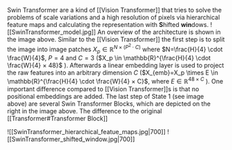 Swin Transformer are a kind of [[Vision Transformer]]  that tries to solve the problems of scale variations and a high resolution of pixels via hierarchical feature maps and  calculating the representation with **S**hifted **win**dows.
![[SwinTransformer_model.jpg]]
An overview of the architecture is shown in the image above. Similar to the [[Vision Transformer]] the first step is to split the image into image patches $X_p \in \mathbb{R}^{N ×(P^2 \cdot C)}$ where $N=\frac{H}{4} \cdot \frac{W}{4}$, $P=4$ and $C=3$ ($X_p \in \mathbb{R}^{\frac{H}{4} \cdot \frac{W}{4} × 48}$ ). Afterwards a linear embedding layer is used to project the raw features into an arbitrary dimension $C$ ($X_{emb}=X_p \times E \in \mathbb{R}^{\frac{H}{4} \cdot \frac{W}{4} × C}$, where $E \in \mathbb{R}^{48 \times C}$ ). One important difference compared to [[Vision Transformer]]s is that no positional embeddings are added. The last step of State 1 (see image above) are several Swin Transformer Blocks, which are depicted on the right in the image above. The difference to the original [[Transformer#Transformer Block]] 





![[SwinTransformer_hierarchical_featue_maps.jpg|700]]
![[SwinTransformer_shifted_window.jpg|700]]